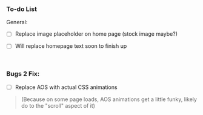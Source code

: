 ### To-do List

General:
- [ ] Replace image placeholder on home page (stock image maybe?)
- [ ] Will replace homepage text soon to finish up


<br>

### Bugs 2 Fix:
- [ ] Replace AOS with actual CSS animations
> (Because on some page loads, AOS animations get a little funky, likely do to the "scroll" aspect of it)

